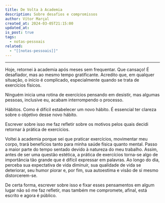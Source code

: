 ```yaml
---
title: De Volta à Academia
description: Sobre desafios e compromissos
author: Vítor Marçal
created_at: 2024-03-05T21:15:00
updated_at: 
is_post: true
tags:
  - notas-pessoais
related:
  - "[[notas-pessoais]]"
---
```

----

Hoje, retornei à academia após meses sem frequentar. Que cansaço! É desafiador, mas ao mesmo tempo gratificante. Acredito que, em qualquer situação, o início é complicado, especialmente quando se trata de exercícios físicos.

Ninguém inicia uma rotina de exercícios pensando em desistir, mas algumas pessoas, inclusive eu, acabam interrompendo o processo.

Hábitos. Como é difícil estabelecer um novo hábito. É essencial ter clareza sobre o objetivo desse novo hábito.

Escrever sobre isso me faz refletir sobre os motivos pelos quais decidi retornar à prática de exercícios.

Voltei à academia porque sei que praticar exercícios, movimentar meu corpo, trará benefícios tanto para minha saúde física quanto mental. Passo a maior parte do tempo sentado devido à natureza do meu trabalho. Assim, antes de ser uma questão estética, a prática de exercícios torna-se algo de importância tão grande que é difícil expressar em palavras. Ao longo do dia, perceba sua expectativa de vida diminuir, sua qualidade de vida se deteriorar, seu humor piorar e, por fim, sua autoestima e visão de si mesmo distorcerem-se.

De certa forma, escrever sobre isso e fixar esses pensamentos em algum lugar não só me faz refletir, mas também me compromete, afinal, está escrito e agora é público.
